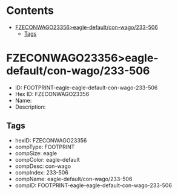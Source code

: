 



Contents
========

* [FZECONWAGO23356>eagle-default/con-wago/233-506](#fzeconwago23356eagle-defaultcon-wago233-506)
	* [Tags](#tags)

# FZECONWAGO23356>eagle-default/con-wago/233-506

- ID: FOOTPRINT-eagle-eagle-default-con-wago-233-506
- Hex ID: FZECONWAGO23356
- Name: 
- Description: 

## Tags

- hexID: FZECONWAGO23356
- oompType: FOOTPRINT
- oompSize: eagle
- oompColor: eagle-default
- oompDesc: con-wago
- oompIndex: 233-506
- oompName: eagle-default/con-wago/233-506
- oompID: FOOTPRINT-eagle-eagle-default-con-wago-233-506
